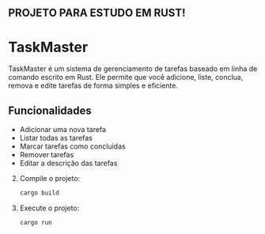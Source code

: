 ## PROJETO PARA ESTUDO EM RUST!

# TaskMaster 

TaskMaster é um sistema de gerenciamento de tarefas baseado em linha de comando escrito em Rust. Ele permite que você adicione, liste, conclua, remova e edite tarefas de forma simples e eficiente.

## Funcionalidades

- Adicionar uma nova tarefa
- Listar todas as tarefas
- Marcar tarefas como concluídas
- Remover tarefas
- Editar a descrição das tarefas

2. Compile o projeto:

    ```sh
    cargo build
    ```

3. Execute o projeto:

    ```sh
    cargo run
    ```

